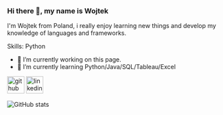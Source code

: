 ### Hi there 👋, my name is Wojtek
I'm Wojtek from Poland, i really enjoy learning new things and develop my knowledge of languages and frameworks.

Skills: Python

- 🔭 I’m currently working on this page. 
- 🌱 I’m currently learning Python/Java/SQL/Tableau/Excel


[<img src='https://cdn.jsdelivr.net/npm/simple-icons@3.0.1/icons/github.svg' alt='github' height='40'>](https://github.com/Wojtek0115)  [<img src='https://cdn.jsdelivr.net/npm/simple-icons@3.0.1/icons/linkedin.svg' alt='linkedin' height='40'>](https://www.linkedin.com/in/wojciech-zakrzewski-05b407216//)  

![GitHub stats](https://github-readme-stats.vercel.app/api?username=Wojtek0115&show_icons=true)  

